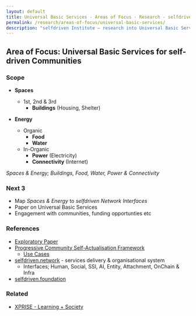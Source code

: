 ```yaml
---
layout: default
title: Universal Basic Services - Areas of Focus - Research - selfdriven Institute
permalink: /research/areas-of-focus/universal-basic-services/
description: "selfdriven Institute — research into Universal Basic Services."
---
```


## Area of Focus: Universal Basic Services for self-driven Communities

### Scope

- **Spaces**
    - 1st, 2nd & 3rd
        - **Buildings** (Housing, Shelter)

- **Energy**
    - Organic
        - **Food**
        - **Water**
    - In-Organic
        - **Power** (Electricity)
        - **Connectivity** (Internet)

*Spaces & Energy; Buildings, Food, Water, Power & Connectivity*

### Next 3

- Map *Spaces & Energy* to *selfdriven Network Interfaces*
- Paper on Universal Basic Services
- Engagement with communities, funding opportunties etc

### References

- [Exploratory Paper](/research/areas-of-focus/universal-basic-services/exploratory-paper/)
- [Progressive Community Self-Actualisation Framework](https://actuate.selfdriven.community)
    - [Use Cases](https://actuate.selfdriven.community/use-cases/)
- [selfdriven.network](https://selfdriven.network) - services delivery & organisational system
    - Interfaces; Human, Social, SSI, AI, Entity, Attachment, OnChain & Infra
- [selfdriven.foundation](https://selfdriven.foundation)

### Related
- [XPRISE - Learning + Society](https://www.xprize.org/focus-areas/learning-society)
